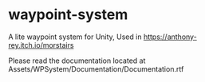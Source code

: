 # waypoint-system
A lite waypoint system for Unity, Used in https://anthony-rey.itch.io/morstairs 

Please read the documentation located at Assets/WPSystem/Documentation/Documentation.rtf


